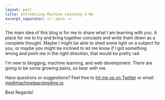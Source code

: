 ```yaml
---
layout: post
title: Introducing Machine Learning 4 Me
excerpt_separator: <!--more-->
---
```



The main idea of this blog is for me to share what I am learning with you. A place for me to try and bring together concepts and write them down as a complete thought.  Maybe I might be able to shed some light on a subject for you, or maybe you might be inclined to let me know if I got something wrong and point me in the right direction, that would be pretty rad.
<!--more-->
I'm new to blogging, machine learning, and web development.  There are going to be some growing pains, so bear with me.

Have questions or suggestions? Feel free to [hit me up on Twitter](https://twitter.com/ml4me_io) or email <me@machinelearning4me.io>.

Best Regards!
